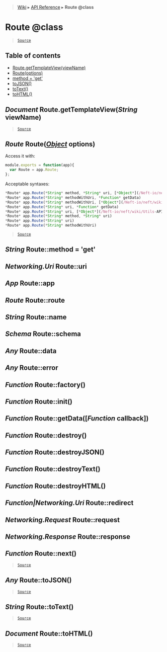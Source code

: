 > [Wiki](Home) ▸ [API Reference](API-Reference) ▸ **Route @class**

Route @class
============

> [`Source`](/Neft-io/neft/tree/master/src/app/route.litcoffee#route-class)

## Table of contents
  * [Route.getTemplateView(viewName)](#document-routegettemplateviewstring-viewname)
  * [Route(options)](#route-routeobject-options)
  * [method = 'get'](#string-routemethod--get)
  * [toJSON()](#any-routetojson)
  * [toText()](#string-routetotext)
  * [toHTML()](#document-routetohtml)

*Document* Route.getTemplateView(*String* viewName)
---------------------------------------------------

> [`Source`](/Neft-io/neft/tree/master/src/app/route.litcoffee#document-routegettemplateviewstring-viewname)

*Route* Route([*Object*](/Neft-io/neft/wiki/Utils-API.md#boolean-isobjectany-value) options)
-------------------------------

Access it with:
```javascript
module.exports = function(app){
  var Route = app.Route;
};
```
Acceptable syntaxes:
```javascript
*Route* app.Route(*String* method, *String* uri, [*Object*](/Neft-io/neft/wiki/Utils-API.md#boolean-isobjectany-value) options)
*Route* app.Route(*String* methodWithUri, *Function* getData)
*Route* app.Route(*String* methodWithUri, [*Object*](/Neft-io/neft/wiki/Utils-API.md#boolean-isobjectany-value) options)
*Route* app.Route(*String* uri, *Function* getData)
*Route* app.Route(*String* uri, [*Object*](/Neft-io/neft/wiki/Utils-API.md#boolean-isobjectany-value) options)
*Route* app.Route(*String* method, *String* uri)
*Route* app.Route(*String* uri)
*Route* app.Route(*String* methodWithUri)
```

> [`Source`](/Neft-io/neft/tree/master/src/app/route.litcoffee#route-routeobject-options)

*String* Route::method = 'get'
------------------------------
*Networking.Uri* Route::uri
---------------------------
*App* Route::app
----------------
*Route* Route::route
--------------------
*String* Route::name
--------------------
*Schema* Route::schema
----------------------
*Any* Route::data
-----------------
*Any* Route::error
------------------
*Function* Route::factory()
---------------------------
*Function* Route::init()
------------------------
*Function* Route::getData([*Function* callback])
------------------------------------------------
*Function* Route::destroy()
---------------------------
*Function* Route::destroyJSON()
-------------------------------
*Function* Route::destroyText()
-------------------------------
*Function* Route::destroyHTML()
-------------------------------
*Function|Networking.Uri* Route::redirect
-----------------------------------------
*Networking.Request* Route::request
-----------------------------------
*Networking.Response* Route::response
-------------------------------------
*Function* Route::next()
------------------------

> [`Source`](/Neft-io/neft/tree/master/src/app/route.litcoffee#string-routemethod--getnetworkinguri-routeuriapp-routeapproute-routeroutestring-routenameschema-routeschemaany-routedataany-routeerrorfunction-routefactoryfunction-routeinitfunction-routegetdatafunction-callbackfunction-routedestroyfunction-routedestroyjsonfunction-routedestroytextfunction-routedestroyhtmlfunctionnetworkinguri-routeredirectnetworkingrequest-routerequestnetworkingresponse-routeresponsefunction-routenext)

*Any* Route::toJSON()
---------------------

> [`Source`](/Neft-io/neft/tree/master/src/app/route.litcoffee#any-routetojson)

*String* Route::toText()
------------------------

> [`Source`](/Neft-io/neft/tree/master/src/app/route.litcoffee#string-routetotext)

*Document* Route::toHTML()
--------------------------

> [`Source`](/Neft-io/neft/tree/master/src/app/route.litcoffee#document-routetohtml)


